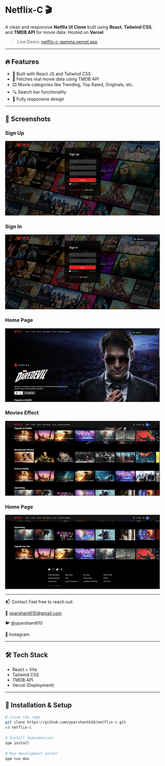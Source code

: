 # Netflix-C 🎬

A clean and responsive **Netflix UI Clone** built using **React**, **Tailwind CSS**, and **TMDB API** for movie data. Hosted on **Vercel**.

> Live Demo: [netflix-c-gamma.vercel.app](https://netflix-c-gamma.vercel.app/)

---

## 🔥 Features

- 🚀 Built with React JS and Tailwind CSS
- 🎥 Fetches real movie data using TMDB API
- 🎞️ Movie categories like Trending, Top Rated, Originals, etc.
- 🔍 Search bar functionality
- 📱 Fully responsive design

---

## 📸 Screenshots

### Sign Up
![Sign up](./screenshots/sign_up.png)

### Sign In
![Sign in](./screenshots/sign_in.png)

### Home Page
![Home](./screenshots/home.png)

### Movies Effect
![Movies](./screenshots/cards.png)

### Home Page
![Footer](./screenshots/footer.png)

---

📬 Contact
Feel free to reach out:

📧 yparshant610@gmail.com

🐦 @yparshant610

📸 Instagram

---

## 🛠️ Tech Stack

- React + Vite
- Tailwind CSS
- TMDB API
- Vercel (Deployment)

---

## 🚧 Installation & Setup

```bash
# Clone the repo
git clone https://github.com/yparshant610/netflix-c.git
cd netflix-c

# Install dependencies
npm install

# Run development server
npm run dev

